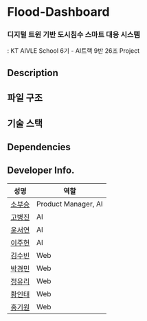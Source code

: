 # Flood-Dashboard
### 디지털 트윈 기반 도시침수 스마트 대응 시스템
: KT AIVLE School 6기 - AI트랙 9반 26조 Project

## Description

## 파일 구조

## 기술 스택

## Dependencies

## Developer Info.

| 성명                                   | 역할                              |
| -------------------------------------- | --------------------------------- |
| [소부승](https://github.com/) | Product Manager, AI |
| [고병진](https://github.com/) | AI |
| [윤서연](https://github.com/)    | AI |
| [이주헌](https://github.com/)    | AI |
| [김수빈](https://github.com/)    | Web |
| [박경민](https://github.com/)   | Web |
| [정유리](https://github.com/)   | Web |
| [황인태](https://github.com/)   | Web |
| [홍기원](https://github.com/)   | Web |
